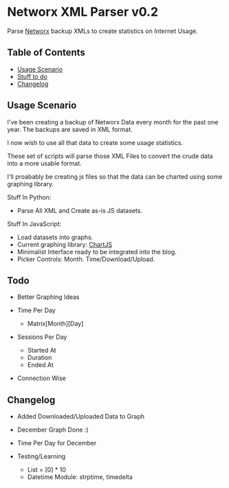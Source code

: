 # Networx XML Parser v0.2

Parse [Networx](http://www.softperfect.com/products/networx) backup XMLs to create statistics on Internet Usage.


## Table of Contents

* [Usage Scenario](#usage)
* [Stuff to do](#todo)
* [Changelog](#changelog)

## <a name="usage"></a>Usage Scenario

I've been creating a backup of Networx Data every month for the past one year. The backups are saved in XML format.

I now wish to use all that data to create some usage statistics.

These set of scripts will parse those XML Files to convert the crude data into a more usable format.

I'll proabably be creating js files so that the data can be charted using some graphing library.

Stuff In Python:

* Parse All XML and Create as-is JS datasets.

Stuff In JavaScript:

* Load datasets into graphs.
* Current graphing library: [ChartJS](www.chartjs.org)
* Minimalist Interface ready to be integrated into the blog.
* Picker Controls: Month. Time/Download/Upload.

## <a name="todo"></a>Todo

* Better Graphing Ideas

* Time Per Day
  * Matrix[Month][Day]

* Sessions Per Day
  * Started At
  * Duration
  * Ended At

* Connection Wise

## <a name="changelog"></a>Changelog

* Added Downloaded/Uploaded Data to Graph
* December Graph Done :)
* Time Per Day for December

* Testing/Learning
  * List = [0] * 10
  * Datetime Module: strptime, timedelta